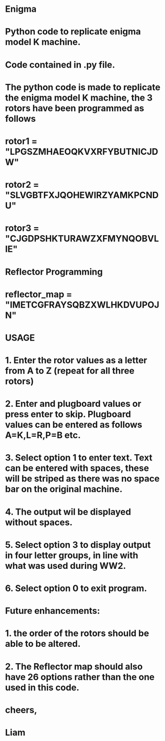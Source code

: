 # Enigma
# Python code to replicate enigma model K machine.
# Code contained in .py file. 


# The python code is made to replicate the enigma model K machine, the 3 rotors have been programmed as follows
#        rotor1 = "LPGSZMHAEOQKVXRFYBUTNICJDW"
#        rotor2 = "SLVGBTFXJQOHEWIRZYAMKPCNDU"
#        rotor3 = "CJGDPSHKTURAWZXFMYNQOBVLIE"

# Reflector Programming

      
#       reflector_map = "IMETCGFRAYSQBZXWLHKDVUPOJN"


# USAGE

# 1. Enter the rotor values as a letter from A to Z (repeat for all three rotors)
# 2. Enter and plugboard values or press enter to skip. Plugboard values can be entered as follows A=K,L=R,P=B etc.
# 3. Select option 1 to enter text. Text can be entered with spaces, these will be striped as there was no space bar on the original machine.
# 4. The output wil be displayed without spaces.
# 5. Select option 3 to display output in four letter groups, in line with what was used during WW2.
# 6. Select option 0 to exit program.



# Future enhancements:
# 1. the order of the rotors should be able to be altered.
# 2. The Reflector map should also have 26 options rather than the one used in this code.

# cheers,

# Liam
